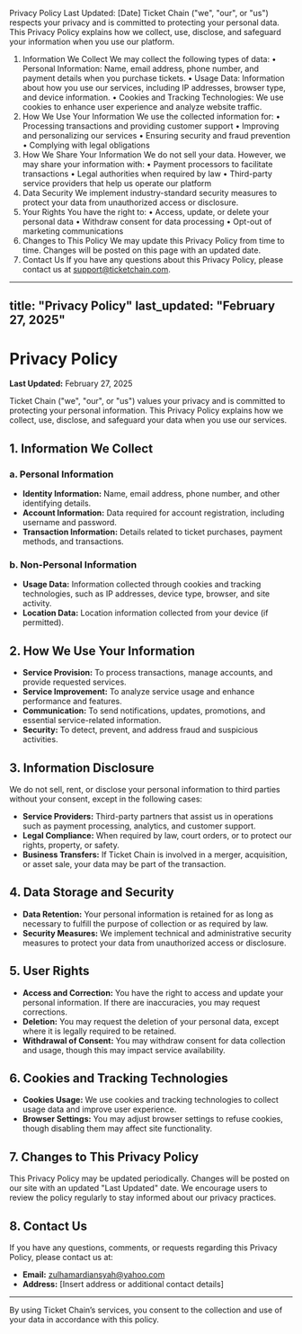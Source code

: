 Privacy Policy
Last Updated: [Date]
Ticket Chain ("we", "our", or "us") respects your privacy and is committed to protecting your personal data. This Privacy Policy explains how we collect, use, disclose, and safeguard your information when you use our platform.
1. Information We Collect
We may collect the following types of data:
•	Personal Information: Name, email address, phone number, and payment details when you purchase tickets.
•	Usage Data: Information about how you use our services, including IP addresses, browser type, and device information.
•	Cookies and Tracking Technologies: We use cookies to enhance user experience and analyze website traffic.
2. How We Use Your Information
We use the collected information for:
•	Processing transactions and providing customer support
•	Improving and personalizing our services
•	Ensuring security and fraud prevention
•	Complying with legal obligations
3. How We Share Your Information
We do not sell your data. However, we may share your information with:
•	Payment processors to facilitate transactions
•	Legal authorities when required by law
•	Third-party service providers that help us operate our platform
4. Data Security
We implement industry-standard security measures to protect your data from unauthorized access or disclosure.
5. Your Rights
You have the right to:
•	Access, update, or delete your personal data
•	Withdraw consent for data processing
•	Opt-out of marketing communications
6. Changes to This Policy
We may update this Privacy Policy from time to time. Changes will be posted on this page with an updated date.
7. Contact Us
If you have any questions about this Privacy Policy, please contact us at support@ticketchain.com.
---
title: "Privacy Policy"
last_updated: "February 27, 2025"
---

# Privacy Policy

**Last Updated:** February 27, 2025  

Ticket Chain ("we", "our", or "us") values your privacy and is committed to protecting your personal information. This Privacy Policy explains how we collect, use, disclose, and safeguard your data when you use our services.

## 1. Information We Collect

### a. Personal Information
- **Identity Information:** Name, email address, phone number, and other identifying details.
- **Account Information:** Data required for account registration, including username and password.
- **Transaction Information:** Details related to ticket purchases, payment methods, and transactions.

### b. Non-Personal Information
- **Usage Data:** Information collected through cookies and tracking technologies, such as IP addresses, device type, browser, and site activity.
- **Location Data:** Location information collected from your device (if permitted).

## 2. How We Use Your Information

- **Service Provision:** To process transactions, manage accounts, and provide requested services.
- **Service Improvement:** To analyze service usage and enhance performance and features.
- **Communication:** To send notifications, updates, promotions, and essential service-related information.
- **Security:** To detect, prevent, and address fraud and suspicious activities.

## 3. Information Disclosure

We do not sell, rent, or disclose your personal information to third parties without your consent, except in the following cases:
- **Service Providers:** Third-party partners that assist us in operations such as payment processing, analytics, and customer support.
- **Legal Compliance:** When required by law, court orders, or to protect our rights, property, or safety.
- **Business Transfers:** If Ticket Chain is involved in a merger, acquisition, or asset sale, your data may be part of the transaction.

## 4. Data Storage and Security

- **Data Retention:** Your personal information is retained for as long as necessary to fulfill the purpose of collection or as required by law.
- **Security Measures:** We implement technical and administrative security measures to protect your data from unauthorized access or disclosure.

## 5. User Rights

- **Access and Correction:** You have the right to access and update your personal information. If there are inaccuracies, you may request corrections.
- **Deletion:** You may request the deletion of your personal data, except where it is legally required to be retained.
- **Withdrawal of Consent:** You may withdraw consent for data collection and usage, though this may impact service availability.

## 6. Cookies and Tracking Technologies

- **Cookies Usage:** We use cookies and tracking technologies to collect usage data and improve user experience.
- **Browser Settings:** You may adjust browser settings to refuse cookies, though disabling them may affect site functionality.

## 7. Changes to This Privacy Policy

This Privacy Policy may be updated periodically. Changes will be posted on our site with an updated "Last Updated" date. We encourage users to review the policy regularly to stay informed about our privacy practices.

## 8. Contact Us

If you have any questions, comments, or requests regarding this Privacy Policy, please contact us at:

- **Email:** zulhamardiansyah@yahoo.com  
- **Address:** [Insert address or additional contact details]

---

By using Ticket Chain’s services, you consent to the collection and use of your data in accordance with this policy.